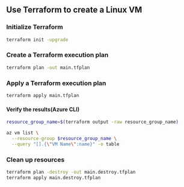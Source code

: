 ## Use Terraform to create a Linux VM


### Initialize Terraform

```bash
terraform init -upgrade
```
### Create a Terraform execution plan

```bash
terraform plan -out main.tfplan
```

### Apply a Terraform execution plan

```bash
terraform apply main.tfplan
```

#### Verify the results(Azure CLI)

```bash
resource_group_name=$(terraform output -raw resource_group_name)

az vm list \
  --resource-group $resource_group_name \
  --query "[].{\"VM Name\":name}" -o table
```

###  Clean up resources

```bash
terraform plan -destroy -out main.destroy.tfplan
terraform apply main.destroy.tfplan
```